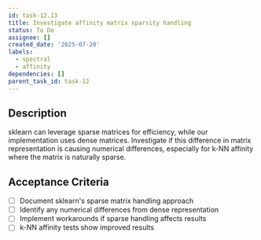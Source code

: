 ```yaml
---
id: task-12.13
title: Investigate affinity matrix sparsity handling
status: To Do
assignee: []
created_date: '2025-07-20'
labels:
  - spectral
  - affinity
dependencies: []
parent_task_id: task-12
---
```


## Description

sklearn can leverage sparse matrices for efficiency, while our implementation uses dense matrices. Investigate if this difference in matrix representation is causing numerical differences, especially for k-NN affinity where the matrix is naturally sparse.

## Acceptance Criteria

- [ ] Document sklearn's sparse matrix handling approach
- [ ] Identify any numerical differences from dense representation
- [ ] Implement workarounds if sparse handling affects results
- [ ] k-NN affinity tests show improved results
